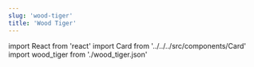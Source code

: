 ```yaml
---
slug: 'wood-tiger'
title: 'Wood Tiger'
---
```


import React from 'react'
import Card from '../../../src/components/Card'
import wood_tiger from './wood_tiger.json'

<Card data={wood_tiger} />
